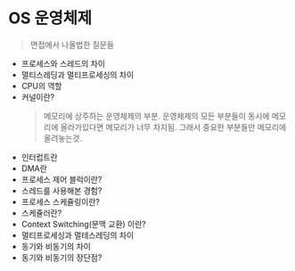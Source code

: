 # OS 운영체제

> 면접에서 나올법한 질문들

* 프로세스와 스레드의 차이
* 멀티스레딩과 멀티프로세싱의 차이
* CPU의 역할
* 커널이란?
  > 메모리에 상주하는 운영체제의 부분. 운영체제의 모든 부분들이 동시에 메모리에 올라가있다면 메모리가 너무 차지됨. 그래서 중요한 부분들만 메모리에 올려놓는것.
* 인터럽트란
* DMA란
* 프로세스 제어 블럭이란?
* 스레드를 사용해본 경험?
* 프로세스 스케쥴링이란?
* 스케쥴러란?
* Context Switching(문맥 교환) 이란?
* 멀티프로세싱과 멀테스레딩의 차이
* 동기와 비동기의 차이
* 동기와 비동기의 장단점?


</br>
